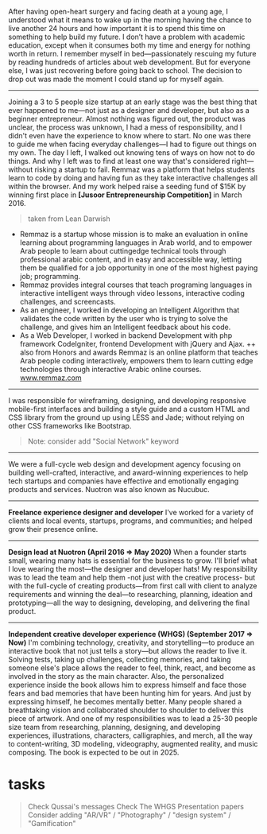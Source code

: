 After having open-heart surgery and facing death at a young age, I understood what it means to wake up in the morning having the chance to live another 24 hours and how important it is to spend this time on something to help build my future. I don’t have a problem with academic education, except when it consumes both my time and energy for nothing worth in return. I remember myself in bed—passionately rescuing my future by reading hundreds of articles about web development. But for everyone else, I was just recovering before going back to school. The decision to drop out was made the moment I could stand up for myself again.

----

Joining a 3 to 5 people size startup at an early stage was the best thing that ever happened to me—not just as a designer and developer, but also as a beginner entrepreneur. Almost nothing was figured out, the product was unclear, the process was unknown, I had a mess of responsibility, and I didn't even have the experience to know where to start. No one was there to guide me when facing everyday challenges—I had to figure out things on my own. The day I left, I walked out knowing tens of ways on how not to do things. And why I left was to find at least one way that's considered right—without risking a startup to fail. Remmaz was a platform that helps students learn to code by doing and having fun as they take interactive challenges all within the browser. And my work helped raise a seeding fund of $15K by winning first place in **[Jusoor Entrepreneurship Competition]** in March 2016.

> taken from Lean Darwish
- Remmaz is a startup whose mission is to make an evaluation in online learning about programming
languages in Arab world, and to empower Arab people to learn about cutting­edge technical tools through professional arabic content, and in easy and accessible way, letting them be qualified for a job opportunity in one of the most highest paying job; programming.
- Remmaz provides integral courses that teach programing languages in interactive intelligent ways through video lessons, interactive coding challenges, and screencasts.
- As an engineer, I worked in developing an Intelligent Algorithm that validates the code written by the user who is trying to solve the challenge, and gives him an Intelligent feedback about his code.
- As a Web Developer, I worked in back­end Development with php framework CodeIgniter, front­end
Development with jQuery and Ajax.
++ also from Honors and awards
Remmaz is an online platform that teaches Arab people coding interactively, empowers them to learn cutting edge technologies through interactive Arabic online courses. www.remmaz.com

----

I was responsible for wireframing, designing, and developing responsive mobile-first interfaces and building a style guide and a custom HTML and CSS library from the ground up using LESS and Jade; without relying on other CSS frameworks like Bootstrap.
> Note: consider add "Social Network" keyword

----

We were a full-cycle web design and development agency focusing on building well-crafted, interactive, and award-winning experiences to help tech startups and companies have effective and emotionally engaging products and services. Nuotron was also known as Nucubuc.

----

**Freelance experience designer and developer**
I've worked for a variety of clients and local events, startups, programs, and communities; and helped grow their presence online.

----

**Design lead at Nuotron (April 2016 => May 2020)**
When a founder starts small, wearing many hats is essential for the business to grow. I'll brief what I love wearing the most—the designer and developer hats! My responsibility was to lead the team and help them -not just with the creative process- but with the full-cycle of creating products—from first call with client to analyze requirements and winning the deal—to researching, planning, ideation and prototyping—all the way to designing, developing, and delivering the final product.

----

**Independent creative developer experience (WHGS) (September 2017 => Now)**
I'm combining technology, creativity, and storytelling—to produce an interactive book that not just tells a story—but allows the reader to live it. Solving tests, taking up challenges, collecting memories, and taking someone else's place allows the reader to feel, think, react, and become as involved in the story as the main character. Also, the personalized experience inside the book allows him to express himself and face those fears and bad memories that have been hunting him for years. And just by expressing himself, he becomes mentally better. Many people shared a breathtaking vision and collaborated shoulder to shoulder to deliver this piece of artwork. And one of my responsibilities was to lead a 25-30 people size team from researching, planning, designing, and developing experiences, illustrations, characters, calligraphies, and merch, all the way to content-writing, 3D modeling, videography, augmented reality, and music composing. The book is expected to be out in 2025.

# tasks
> Check Qussai's messages
> Check The WHGS Presentation papers
> Consider adding "AR/VR" / "Photography" / "design system" / "Gamification"
